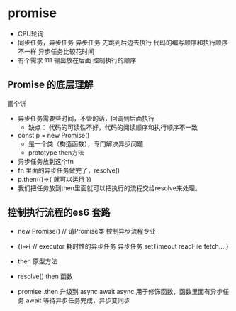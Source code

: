 # promise

- CPU轮询
- 同步任务，异步任务
  异步任务
  先跳到后边去执行
  代码的编写顺序和执行顺序不一样
  异步任务比较花时间
- 有个需求
  111  输出放在后面
  控制执行的顺序

## Promise 的底层理解
画个饼
- 异步任务需要些时间，不管的话，回调到后面执行
  - 缺点： 代码的可读性不好，代码的阅读顺序和执行顺序不一致
- const p = new Promise()
  - 是一个类（构造函数），专门解决异步问题
  - prototype then方法
- 异步任务放到这个fn
- fn 里面的异步任务做完了，resolve()
- p.then(()=>{
    就可以运行
})
- 我们把任务放到then里面就可以把执行的流程交给resolve来处理。

## 控制执行流程的es6 套路
  - new Promise()  // 请Promise类 控制异步流程专业
  - ()=>{ // executor 耗时性的异步任务
    异步任务 setTimeout  readFile fetch...
  }
  - then 原型方法
  - resolve()  then 函数

- promise  .then 升级到 async await
  async 用于修饰函数，函数里面有异步任务
  await 等待异步任务完成，异步变同步